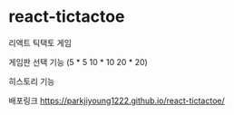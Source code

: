 # react-tictactoe 

리액트 틱택토 게임

게임판 선택 기능 (5 * 5 10 * 10 20 * 20)

히스토리 기능

배포링크
https://parkjiyoung1222.github.io/react-tictactoe/
